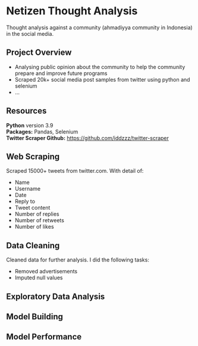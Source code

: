 # Netizen Thought Analysis
Thought analysis against a community (ahmadiyya community in Indonesia) in the social media.

## Project Overview
+ Analysing public opinion about the community to help the community prepare and improve future programs
+ Scraped 20k+ social media post samples from twitter using python and selenium
+ ...

## Resources
**Python** version 3.9 \
**Packages:** Pandas, Selenium \
**Twitter Scraper Github:** https://github.com/iddzzz/twitter-scraper

## Web Scraping
Scraped 15000+ tweets from twitter.com. With detail of:

+ Name
+ Username
+ Date
+ Reply to
+ Tweet content
+ Number of replies
+ Number of retweets
+ Number of likes

## Data Cleaning
Cleaned data for further analysis. I did the following tasks:
+ Removed advertisements
+ Imputed null values

## Exploratory Data Analysis

## Model Building

## Model Performance
